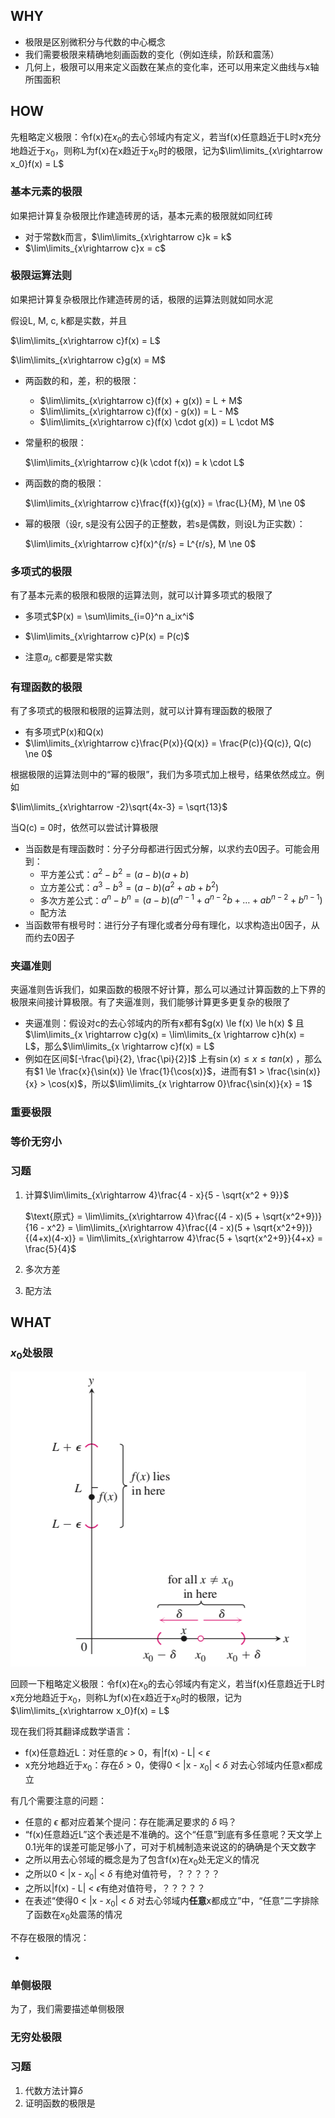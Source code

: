 ## WHY

- 极限是区别微积分与代数的中心概念
- 我们需要极限来精确地刻画函数的变化（例如连续，阶跃和震荡）
- 几何上，极限可以用来定义函数在某点的变化率，还可以用来定义曲线与x轴所围面积

## HOW

先粗略定义极限：令f(x)在$x_0$的去心邻域内有定义，若当f(x)任意趋近于L时x充分地趋近于$x_0$，则称L为f(x)在x趋近于$x_0$时的极限，记为$\lim\limits_{x\rightarrow x_0}f(x) = L$

### 基本元素的极限

如果把计算复杂极限比作建造砖房的话，基本元素的极限就如同红砖

- 对于常数k而言，$\lim\limits_{x\rightarrow c}k = k$
- $\lim\limits_{x\rightarrow c}x = c$

### 极限运算法则

如果把计算复杂极限比作建造砖房的话，极限的运算法则就如同水泥

假设L, M, c, k都是实数，并且

$\lim\limits_{x\rightarrow c}f(x) = L$

$\lim\limits_{x\rightarrow c}g(x) = M$

- 两函数的和，差，积的极限：

  - $\lim\limits_{x\rightarrow c}(f(x) + g(x)) = L + M$
  - $\lim\limits_{x\rightarrow c}(f(x) - g(x)) = L - M$
  - $\lim\limits_{x\rightarrow c}(f(x) \cdot g(x)) = L \cdot M$

- 常量积的极限：

  $\lim\limits_{x\rightarrow c}(k \cdot f(x)) = k \cdot L$

- 两函数的商的极限：

  $\lim\limits_{x\rightarrow c}\frac{f(x)}{g(x)} = \frac{L}{M}, M \ne 0$

- 幂的极限（设r, s是没有公因子的正整数，若s是偶数，则设L为正实数）：

  $\lim\limits_{x\rightarrow c}f(x)^{r/s} = L^{r/s}, M \ne 0$

### 多项式的极限

有了基本元素的极限和极限的运算法则，就可以计算多项式的极限了

- 多项式$P(x) = \sum\limits_{i=0}^n a_ix^i$

- $\lim\limits_{x\rightarrow c}P(x) = P(c)$
- 注意$a_i$, c都要是常实数

### 有理函数的极限

有了多项式的极限和极限的运算法则，就可以计算有理函数的极限了

- 有多项式P(x)和Q(x)
- $\lim\limits_{x\rightarrow c}\frac{P(x)}{Q(x)} = \frac{P(c)}{Q(c)}, Q(c) \ne 0$

根据极限的运算法则中的“幂的极限”，我们为多项式加上根号，结果依然成立。例如

$\lim\limits_{x\rightarrow -2}\sqrt{4x-3} = \sqrt{13}$

当Q(c) = 0时，依然可以尝试计算极限

- 当函数是有理函数时：分子分母都进行因式分解，以求约去0因子。可能会用到：
  - 平方差公式：$a^2 - b^2 = (a - b)(a + b)$
  - 立方差公式：$a^3 - b^3 = (a - b)(a^2 + ab + b^2)$
  - 多次方差公式：$a^n - b^n = (a - b)(a^{n-1}+a^{n-2}b+\dots+ab^{n-2} + b^{n-1})$
  - 配方法
- 当函数带有根号时：进行分子有理化或者分母有理化，以求构造出0因子，从而约去0因子

### 夹逼准则

夹逼准则告诉我们，如果函数的极限不好计算，那么可以通过计算函数的上下界的极限来间接计算极限。有了夹逼准则，我们能够计算更多更复杂的极限了

- 夹逼准则：假设对c的去心邻域内的所有x都有$g(x) \le f(x) \le h(x) $ 且 $\lim\limits_{x \rightarrow c}g(x) = \lim\limits_{x \rightarrow c}h(x) = L$，那么$\lim\limits_{x \rightarrow c}f(x) = L$
- 例如在区间$[-\frac{\pi}{2}, \frac{\pi}{2}]$ 上有$\sin(x) \le x \le tan(x)$ ，那么有$1 \le \frac{x}{\sin(x)} \le \frac{1}{\cos(x)}$，进而有$1 > \frac{\sin(x)}{x} > \cos(x)$，所以$\lim\limits_{x \rightarrow 0}\frac{\sin(x)}{x} = 1$

### 重要极限

### 等价无穷小

### 习题

1. 计算$\lim\limits_{x\rightarrow 4}\frac{4 - x}{5 - \sqrt{x^2 + 9}}$

   $\text{原式} = \lim\limits_{x\rightarrow 4}\frac{(4 - x)(5 + \sqrt{x^2+9})}{16 - x^2} = \lim\limits_{x\rightarrow 4}\frac{(4 - x)(5 + \sqrt{x^2+9})}{(4+x)(4-x)} = \lim\limits_{x\rightarrow 4}\frac{5 + \sqrt{x^2+9}}{4+x} = \frac{5}{4}$

2. 多次方差

3. 配方法

## WHAT

### $x_0$处极限

![](./PIC/001.png)

回顾一下粗略定义极限：令f(x)在$x_0$的去心邻域内有定义，若当f(x)任意趋近于L时x充分地趋近于$x_0$，则称L为f(x)在x趋近于$x_0$时的极限，记为$\lim\limits_{x\rightarrow x_0}f(x) = L$

现在我们将其翻译成数学语言：

- f(x)任意趋近L：对任意的$\epsilon$ > 0，有|f(x) - L| < $\epsilon$
- x充分地趋近于$x_0$：存在$\delta > 0$，使得0 < |x - $x_0$| < $\delta$ 对去心邻域内任意x都成立

有几个需要注意的问题：

- 任意的 $\epsilon$ 都对应着某个提问：存在能满足要求的 $\delta$ 吗？
- “f(x)任意趋近L”这个表述是不准确的。这个“任意”到底有多任意呢？天文学上0.1光年的误差可能足够小了，可对于机械制造来说这的的确确是个天文数字
- 之所以用去心邻域的概念是为了包含f(x)在$x_0$处无定义的情况
- 之所以0 < |x - $x_0$| < $\delta$ 有绝对值符号，？？？？？
- 之所以|f(x) - L| < $\epsilon$有绝对值符号，？？？？？
- 在表述“使得0 < |x - $x_0$| < $\delta$ 对去心邻域内**任意**x都成立”中，“任意”二字排除了函数在$x_0$处震荡的情况

不存在极限的情况：

- 

### 单侧极限

为了，我们需要描述单侧极限

### 无穷处极限

### 习题

1. 代数方法计算$\delta$
2. 证明函数的极限是








